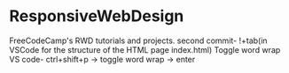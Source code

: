 # ResponsiveWebDesign
FreeCodeCamp's RWD tutorials and projects.
second commit- !+tab(in VSCode for the structure of the HTML page index.html)
Toggle word wrap VS code- ctrl+shift+p -> toggle word wrap -> enter